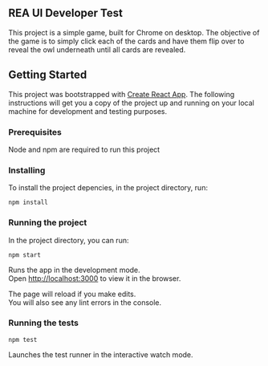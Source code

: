 ## REA UI Developer Test

This project is a simple game, built for Chrome on desktop.
The objective of the game is to simply click each of the cards and have them flip over to reveal the owl underneath until all cards are revealed.

## Getting Started

This project was bootstrapped with [Create React App](https://github.com/facebookincubator/create-react-app).
The following instructions will get you a copy of the project up and running on your local machine for development and testing purposes.

### Prerequisites

Node and npm are required to run this project

### Installing

To install the project depencies, in the project directory, run:

`npm install`

### Running the project

In the project directory, you can run:

`npm start`

Runs the app in the development mode.<br>
Open [http://localhost:3000](http://localhost:3000) to view it in the browser.

The page will reload if you make edits.<br>
You will also see any lint errors in the console.

### Running the tests

`npm test`

Launches the test runner in the interactive watch mode.
